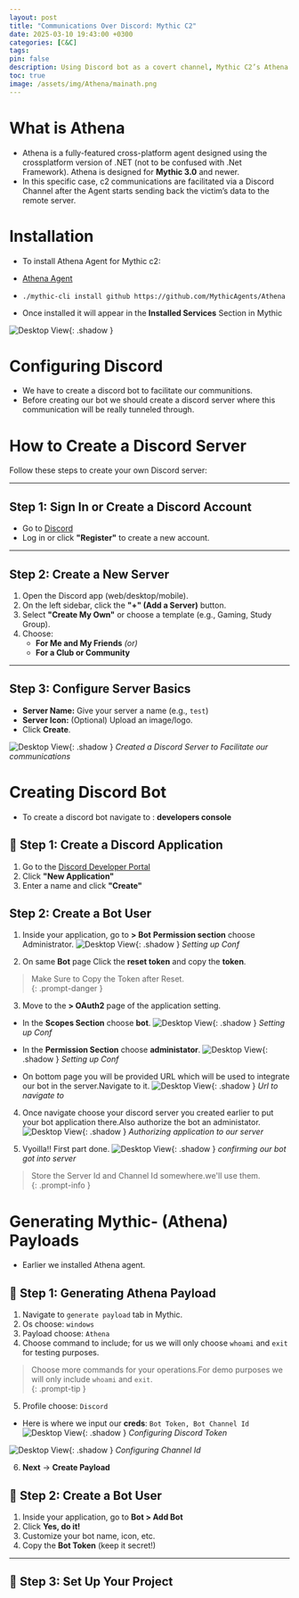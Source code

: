 ```yaml
---
layout: post
title: "Communications Over Discord: Mythic C2"
date: 2025-03-10 19:43:00 +0300
categories: [C&C]
tags: 
pin: false
description: Using Discord bot as a covert channel, Mythic C2’s Athena enables stealthy communication for red team command and control.
toc: true
image: /assets/img/Athena/mainath.png
---
```


# What is Athena

- Athena is a fully-featured cross-platform agent designed using the crossplatform version of .NET (not to be confused with .Net Framework). Athena is designed for **Mythic 3.0** and newer.
- In this specific case, c2 communications are facilitated via a Discord Channel after the Agent starts sending back the victim’s data to the remote server.


# Installation

- To install Athena Agent for Mythic c2:
- [Athena Agent](https://github.com/MythicAgents/Athena)

- `./mythic-cli install github https://github.com/MythicAgents/Athena`

- Once installed it will appear in the **Installed Services** Section in Mythic

![Desktop View](/assets/img/Athena/1ath.png){: .shadow } 

# Configuring Discord 

- We have to create a discord bot to facilitate our communitions.
- Before creating our bot we should create a discord server where this communication will be really tunneled through.

#  How to Create a Discord Server

Follow these steps to create your own Discord server:

---

##  Step 1: Sign In or Create a Discord Account

- Go to [Discord](https://discord.com)
- Log in or click **"Register"** to create a new account.

---

##  Step 2: Create a New Server

1. Open the Discord app (web/desktop/mobile).
2. On the left sidebar, click the **"+" (Add a Server)** button.
3. Select **"Create My Own"** or choose a template (e.g., Gaming, Study Group).
4. Choose:
   - **For Me and My Friends** *(or)*  
   - **For a Club or Community**

---

##  Step 3: Configure Server Basics

- **Server Name:** Give your server a name (e.g., `test`)
- **Server Icon:** (Optional) Upload an image/logo.
- Click **Create**.


![Desktop View](/assets/img/Athena/2ath.png){: .shadow } 
_Created a Discord Server to Facilitate our communications_


# Creating Discord Bot

- To create a discord bot navigate to : **developers console**

## 🔧 Step 1: Create a Discord Application

1. Go to the [Discord Developer Portal](https://discord.com/developers/applications)
2. Click **"New Application"**
3. Enter a name and click **"Create"**

##  Step 2: Create a Bot User

1. Inside your application, go to **> Bot** **Permission section** choose Administrator.
![Desktop View](/assets/img/Athena/3ath.png){: .shadow } 
_Setting up Conf_

2. On same **Bot** page Click the **reset token** and copy the **token**.
> Make Sure to Copy the Token after Reset.  
{: .prompt-danger }

3. Move to the **> OAuth2** page of the application setting.
- In the **Scopes Section** choose **bot**.
![Desktop View](/assets/img/Athena/4ath.png){: .shadow } 
_Setting up Conf_

- In the **Permission Section** choose **administator**. 
![Desktop View](/assets/img/Athena/5ath.png){: .shadow } 
_Setting up Conf_

- On bottom page you will be provided URL which will be used to integrate our bot in the server.Navigate to it.
![Desktop View](/assets/img/Athena/6ath.png){: .shadow } 
_Url to navigate to_


4. Once navigate choose your discord server you created earlier to put your bot application there.Also authorize the bot an administator.
![Desktop View](/assets/img/Athena/7ath.png){: .shadow } 
_Authorizing application to our server_

5. Vyoilla!! First part done.
![Desktop View](/assets/img/Athena/8ath.png){: .shadow } 
_confirming our bot got into server_

> Store the Server Id and Channel Id somewhere.we'll use them.  
{: .prompt-info }
# Generating Mythic- (Athena) Payloads

- Earlier we installed Athena agent.

## 🔧 Step 1: Generating Athena Payload

1. Navigate to `generate payload` tab in Mythic.
2. Os choose: `windows`
3. Payload choose: `Athena`
4. Choose command to include; for us we will only choose `whoami` and `exit` for testing purposes.

> Choose more commands for your operations.For demo purposes we will only include `whoami` and `exit`.  
{: .prompt-tip }

5. Profile choose: `Discord` 
- Here is where we input our **creds**: `Bot Token, Bot Channel Id`
![Desktop View](/assets/img/Athena/9ath.png){: .shadow } 
_Configuring Discord Token_

![Desktop View](/assets/img/Athena/10ath.png){: .shadow } 
_Configuring Channel Id_

6. **Next** -> **Create Payload**

## 🤖 Step 2: Create a Bot User

1. Inside your application, go to **Bot > Add Bot**
2. Click **Yes, do it!**
3. Customize your bot name, icon, etc.
4. Copy the **Bot Token** (keep it secret!)

---

## 📜 Step 3: Set Up Your Project
